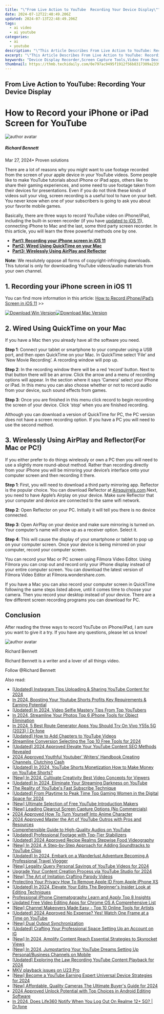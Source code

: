 ```yaml
---
title: "\"From Live Action to YouTube  Recording Your Device Display\""
date: 2024-07-12T22:48:49.206Z
updated: 2024-07-13T22:48:49.206Z
tags:
  - ai video
  - ai youtube
categories:
  - ai
  - youtube
description: "\"This Article Describes From Live Action to YouTube: Recording Your Device Display\""
excerpt: "\"This Article Describes From Live Action to YouTube: Recording Your Device Display\""
keywords: "Device Display Recorder,Screen Capture Tools,Video From Device To YouTube,Record Device Screen,Digital Device Playback,Live Screen Recording,Mobile Screen Share"
thumbnail: https://thmb.techidaily.com/0e797ac9495f1912f56b8317309a2339c9d64cc1198dac03501e79efeb25298f.jpg
---
```


## From Live Action to YouTube: Recording Your Device Display

# How to Record your iPhone or iPad Screen for YouTube
![author avatar](https://images.wondershare.com/filmora/article-images/richard-bennett.jpg)

##### Richard Bennett

 Mar 27, 2024• Proven solutions

There are a lot of reasons why you might want to use footage recorded from the screen of your apple device in your YouTube videos. Some people like to make YouTube tutorials about iPhone or iPad apps, others like to share their gaming experiences, and some need to use footage taken from their devices for presentations. Even if you do not think these kinds of videos suit your vlog, screen recording is a useful tool to have on your belt. You never know when one of your subscribers is going to ask you about your favorite mobile games.

Basically, there are three ways to record YouTube video on iPhone/iPad, including the built-in screen recorder (if you have [updated to iOS 11](https://support.apple.com/ios/update)), connecting iPhone to Mac and the last, some third party screen recorder. In this article, you will learn the three powerful methods one by one.

* [**Part1: Recording your iPhone screen in iOS 11**](#part1)
* [**Part2: Wired Using QuickTime on your Mac**](#part2)
* [**Part3: Wirelessly Using AirPlay and Reflector**](#part3)

**Note:** We resolutely oppose all forms of copyright-infringing downloads. This tutorial is only for downloading YouTube videos/audio materials from your own channel.

## 1\. Recording your iPhone screen in iOS 11

You can find more information in this article: [How to Record iPhone/iPad’s Screen in iOS 11](https://tools.techidaily.com/wondershare/filmora/download/) \>>

[![Download Win Version](https://images.wondershare.com/filmora/guide/download-btn-win.jpg)](https://tools.techidaily.com/wondershare/filmora/download/)[![Download Mac Version](https://images.wondershare.com/filmora/guide/download-btn-mac.jpg)](https://tools.techidaily.com/wondershare/filmora/download/)

## 2\. Wired Using QuickTime on your Mac

If you have a Mac then you already have all the software you need.

**Step 1**: Connect your tablet or smartphone to your computer using a USB port, and then open QuickTime on your Mac. In QuickTime select ‘File’ and ‘New Movie Recording’. A recording window will pop up.

**Step 2**: In the recording window there will be a red ‘record’ button. Next to that button there will be an arrow. Click the arrow and a menu of recording options will appear. In the section where it says ‘Camera’ select your iPhone or iPad. In this menu you can also choose whether or not to record audio from your device, such sound effects from games.

**Step 3**: Once you are finished in this menu click record to begin recording the screen of your device. Click ‘stop’ when you are finished recording.

Although you can download a version of QuickTime for PC, the PC version does not have a screen recording option. If you have a PC you will need to use the second method.

## 3\. Wirelessly Using AirPlay and Reflector(For Mac or PC!)

If you either prefer to do things wirelessly or own a PC then you will need to use a slightly more round-about method. Rather than recording directly from your iPhone you will be mirroring your device’s interface onto your computer screen and then recording it there.

**Step 1**: First, you will need to download a third party mirroring app. Reflector is the popular choice. You can download Reflector at [Airsquirrels.com](http://www.airsquirrels.com/).Next, you need to have Apple’s Airplay on your device. Make sure Reflector that your computer and device are connected to the same wifi network.

**Step 2**: Open Reflector on your PC. Initially it will tell you there is no device connected.

**Step 3**: Open AirPlay on your device and make sure mirroring is turned on. Your computer’s name will show up as a receiver option. Select it.

**Step 4**: This will cause the display of your smartphone or tablet to pop up on your computer screen. Once your device is being mirrored on your computer, record your computer screen.

You can record your Mac or PC screen using Filmora Video Editor. Using Filmora you can crop out and record only your iPhone display instead of your entire computer screen. You can download the latest version of Filmora Video Editor at Filmora.wondershare.com.

If you have a Mac you can also record your computer screen in QuickTime following the same steps listed above, until it comes time to choose your camera. Then you record your desktop instead of your device. There are a few different screen recording programs you can download for PC.

## Conclusion

After reading the three ways to record YouTube on iPhone/iPad, I am sure you want to give it a try. If you have any questions, please let us know!

![author avatar](https://images.wondershare.com/filmora/article-images/richard-bennett.jpg)

Richard Bennett

Richard Bennett is a writer and a lover of all things video.

Follow @Richard Bennett


<ins class="adsbygoogle"
     style="display:block"
     data-ad-format="autorelaxed"
     data-ad-client="ca-pub-7571918770474297"
     data-ad-slot="1223367746"></ins>



<ins class="adsbygoogle"
     style="display:block"
     data-ad-client="ca-pub-7571918770474297"
     data-ad-slot="8358498916"
     data-ad-format="auto"
     data-full-width-responsive="true"></ins>



<span class="atpl-alsoreadstyle">Also read:</span>
<div><ul>
<li><a href="https://youtube-tips.techidaily.com/ed-instagram-tips-uploading-and-sharing-youtube-content-for-2024/"><u>[Updated] Instagram Tips  Uploading & Sharing YouTube Content for 2024</u></a></li>
<li><a href="https://youtube-data.techidaily.com/24-boosting-your-youtube-shorts-profits-key-requirements-and-earning-potential/"><u>In 2024, Boosting Your Youtube Shorts Profits  Key Requirements & Earning Potential</u></a></li>
<li><a href="https://youtube-tips.techidaily.com/ed-in-2024-video-selfie-mastery-tips-from-top-youtubers/"><u>[Updated] In 2024, Video Selfie Mastery  Tips From Top YouTubers</u></a></li>
<li><a href="https://some-tips.techidaily.com/in-2024-streamline-your-photos-top-6-iphone-tools-for-object-elimination/"><u>In 2024, Streamline Your Photos  Top 6 iPhone Tools for Object Elimination</u></a></li>
<li><a href="https://fake-location.techidaily.com/in-2024-5-best-route-generator-apps-you-should-try-on-vivo-y55s-5g-2023-drfone-by-drfone-virtual-android/"><u>In 2024, 5 Best Route Generator Apps You Should Try On Vivo Y55s 5G (2023) | Dr.fone</u></a></li>
<li><a href="https://youtube-tips.techidaily.com/ed-how-to-add-chapters-to-youtube-videos/"><u>[Updated] How to Add Chapters to YouTube Videos</u></a></li>
<li><a href="https://some-approaches.techidaily.com/streamline-conversion-selecting-the-top-10-free-tools-for-2024/"><u>Streamline Conversion  Selecting the Top 10 Free Tools for 2024</u></a></li>
<li><a href="https://youtube-tips.techidaily.com/ed-2024-approved-elevate-your-youtube-content-seo-methods-revealed/"><u>[Updated] 2024 Approved  Elevate Your YouTube Content  SEO Methods Revealed</u></a></li>
<li><a href="https://youtube-tips.techidaily.com/approved-youthful-youtuber-writers-handbook-creating-channels-clutching-cash/"><u>2024 Approved  Youthful Youtuber’ Writers’ Handbook  Creating Channels, Clutching Cash</u></a></li>
<li><a href="https://youtube-tips.techidaily.com/ed-in-2024-youtube-shorts-monetization-how-to-make-money-on-youtube-shorts/"><u>[Updated] In 2024, YouTube Shorts Monetization  How to Make Money on YouTube Shorts?</u></a></li>
<li><a href="https://youtube-tips.techidaily.com/n-2024-cultivate-creativity-best-video-concepts-for-viewers/"><u>[New] In 2024, Cultivate Creativity  Best Video Concepts for Viewers</u></a></li>
<li><a href="https://youtube-tips.techidaily.com/ed-in-2024-eliminate-your-streaming-darkness-on-youtube/"><u>[Updated] In 2024, Eliminate Your Streaming Darkness on YouTube</u></a></li>
<li><a href="https://youtube-tips.techidaily.com/eality-of-youtubes-fast-subscribe-technique/"><u>The Reality of YouTube's Fast Subscribe Technique</u></a></li>
<li><a href="https://youtube-tips.techidaily.com/ed-from-playtime-to-peak-time-top-gaming-women-in-the-digital-space-for-2024/"><u>[Updated] From Playtime to Peak Time  Top Gaming Women in the Digital Space for 2024</u></a></li>
<li><a href="https://youtube-tips.techidaily.com/ltimate-selection-of-free-youtube-introduction-makers/"><u>[New] Ultimate Selection of Free YouTube Introduction Makers</u></a></li>
<li><a href="https://desktop-recording.techidaily.com/new-leading-clearcut-screen-capture-options-no-commercials/"><u>[New] Leading Clearcut Screen Capture Options (No Commercials)</u></a></li>
<li><a href="https://animation-videos.techidaily.com/2024-approved-how-to-turn-yourself-into-anime-character/"><u>2024 Approved How To Turn Yourself Into Anime Character</u></a></li>
<li><a href="https://youtube-tips.techidaily.com/approved-master-the-art-of-youtube-outros-with-pros-and-resources/"><u>2024 Approved  Master the Art of YouTube Outros with Pros and Resources</u></a></li>
<li><a href="https://youtube-tips.techidaily.com/ehensible-guide-to-high-quality-audios-on-youtube/"><u>Comprehensible Guide to High-Quality Audios on YouTube</u></a></li>
<li><a href="https://youtube-tips.techidaily.com/ed-professional-footage-with-top-tier-stabilizers/"><u>[Updated] Professional Footage with Top-Tier Stabilizers</u></a></li>
<li><a href="https://youtube-tips.techidaily.com/ed-2024-approved-recipe-realms-stepwise-food-videography/"><u>[Updated] 2024 Approved  Recipe Realms  Stepwise Food Videography</u></a></li>
<li><a href="https://youtube-tips.techidaily.com/n-2024-a-step-by-step-approach-for-adding-soundtracks-to-youtube-clips/"><u>[New] In 2024, A Step-by-Step Approach for Adding Soundtracks to YouTube Clips</u></a></li>
<li><a href="https://youtube-tips.techidaily.com/ed-in-2024-embark-on-a-wanderlust-adventure-becoming-a-professional-travel-vlogger/"><u>[Updated] In 2024, Embark on a Wanderlust Adventure  Becoming A Professional Travel Vlogger</u></a></li>
<li><a href="https://youtube-tips.techidaily.com/egality-query-personal-savings-of-youtube-videos-for-2024/"><u>[New] Legality Query  Personal Savings of YouTube Videos for 2024</u></a></li>
<li><a href="https://youtube-tips.techidaily.com/de-your-content-creation-process-via-youtube-studio-for-2024/"><u>Upgrade Your Content Creation Process via YouTube Studio for 2024</u></a></li>
<li><a href="https://youtube-tips.techidaily.com/he-art-of-imitation-crafting-parody-videos/"><u>[New] The Art of Imitation  Crafting Parody Videos</u></a></li>
<li><a href="https://apple-account.techidaily.com/protecting-your-privacy-how-to-remove-apple-id-from-apple-iphone-xs-by-drfone-ios/"><u>Protecting Your Privacy How To Remove Apple ID From Apple iPhone XS</u></a></li>
<li><a href="https://youtube-tips.techidaily.com/ed-in-2024-elevate-your-edits-the-beginners-insider-look-at-editing-techniques/"><u>[Updated] In 2024, Elevate Your Edits  The Beginner's Insider Look at Editing Techniques</u></a></li>
<li><a href="https://extra-hints.techidaily.com/professional-iphone-cinematography-learn-and-apply-top-8-insights/"><u>Professional iPhone Cinematography  Learn and Apply Top 8 Insights</u></a></li>
<li><a href="https://ai-vdieo-software.techidaily.com/updated-free-video-editing-apps-for-chrome-os-a-comprehensive-list/"><u>Updated Free Video Editing Apps for Chrome OS A Comprehensive List</u></a></li>
<li><a href="https://youtube-tips.techidaily.com/hannel-makeovers-made-easy-top-10-online-tools-for-artists/"><u>[New] Channel Makeovers Made Easy - Top 10 Online Tools for Artists</u></a></li>
<li><a href="https://youtube-tips.techidaily.com/ed-2024-approved-no-expense-yes-watch-one-frame-at-a-time-on-youtube/"><u>[Updated] 2024 Approved  No Expense? Yes! Watch One Frame at a Time on YouTube</u></a></li>
<li><a href="https://desktop-recording.techidaily.com/new-dual-output-synchronization/"><u>[New] Dual Output Synchronization</u></a></li>
<li><a href="https://instagram-video-recordings.techidaily.com/updated-crafting-your-professional-space-setting-up-an-account-on-ig/"><u>[Updated] Crafting Your Professional Space  Setting Up an Account on IG</u></a></li>
<li><a href="https://youtube-tips.techidaily.com/n-2024-amplify-content-reach-essential-strategies-to-skyrocket-views/"><u>[New] In 2024, Amplify Content Reach  Essential Strategies to Skyrocket Views</u></a></li>
<li><a href="https://youtube-tips.techidaily.com/n-2024-jumpstarting-your-youtube-dreams-setting-up-personalbusiness-channels-on-mobile/"><u>[New] In 2024, Jumpstarting Your YouTube Dreams  Setting Up Personal/Business Channels on Mobile</u></a></li>
<li><a href="https://youtube-tips.techidaily.com/ed-exploring-the-law-recording-youtube-content-playback-for-2024/"><u>[Updated] Exploring the Law  Recording YouTube Content Playback for 2024</u></a></li>
<li><a href="https://review-topics.techidaily.com/mkv-playback-issues-on-u23-pro-by-aiseesoft-video-converter-play-mkv-on-android/"><u>MKV playback issues on U23 Pro</u></a></li>
<li><a href="https://youtube-tips.techidaily.com/ecome-a-youtube-earning-expert-universal-device-strategies-for-2024/"><u>[New] Become a YouTube Earning Expert  Universal Device Strategies for 2024</u></a></li>
<li><a href="https://youtube-tips.techidaily.com/ffordable-quality-cameras-the-ultimate-buyers-guide-for-2024/"><u>[New] Affordable, Quality Cameras  The Ultimate Buyer's Guide for 2024</u></a></li>
<li><a href="https://youtube-tips.techidaily.com/approved-unlock-potential-with-top-choices-in-android-editing-software/"><u>2024 Approved  Unlock Potential with Top Choices in Android Editing Software</u></a></li>
<li><a href="https://review-topics.techidaily.com/in-2024-does-life360-notify-when-you-log-out-on-realme-12plus-5g-drfone-by-drfone-virtual-android/"><u>In 2024, Does Life360 Notify When You Log Out On Realme 12+ 5G? | Dr.fone</u></a></li>
</ul></div>
